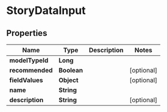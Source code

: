 
# StoryDataInput

## Properties
Name | Type | Description | Notes
------------ | ------------- | ------------- | -------------
**modelTypeId** | **Long** |  | 
**recommended** | **Boolean** |  |  [optional]
**fieldValues** | **Object** |  |  [optional]
**name** | **String** |  | 
**description** | **String** |  |  [optional]



